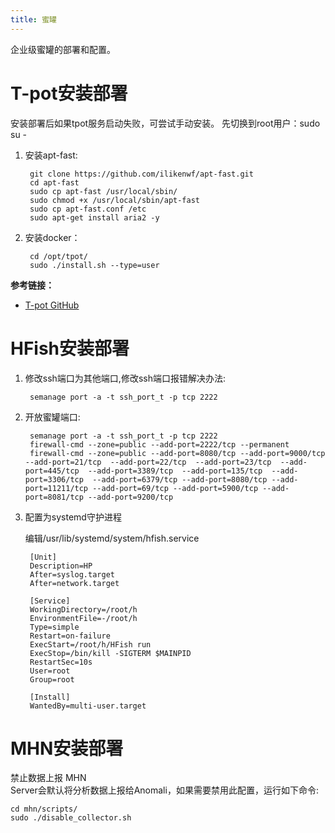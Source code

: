 ```yaml
---
title: 蜜罐
---
```


企业级蜜罐的部署和配置。

# T-pot安装部署

安装部署后如果tpot服务启动失败，可尝试手动安装。 先切换到root用户：sudo su -

1. 安装apt-fast:

        git clone https://github.com/ilikenwf/apt-fast.git
        cd apt-fast
        sudo cp apt-fast /usr/local/sbin/
        sudo chmod +x /usr/local/sbin/apt-fast
        sudo cp apt-fast.conf /etc
        sudo apt-get install aria2 -y

2. 安装docker：

        cd /opt/tpot/  
        sudo ./install.sh --type=user
    

**参考链接：**

- [T-pot GitHub](https://github.com/dtag-dev-sec/tpotce)

# HFish安装部署

1. 修改ssh端口为其他端口,修改ssh端口报错解决办法:

        semanage port -a -t ssh_port_t -p tcp 2222

2. 开放蜜罐端口:

        semanage port -a -t ssh_port_t -p tcp 2222
        firewall-cmd --zone=public --add-port=2222/tcp --permanent 
        firewall-cmd --zone=public --add-port=8080/tcp --add-port=9000/tcp  --add-port=21/tcp  --add-port=22/tcp  --add-port=23/tcp  --add-port=445/tcp  --add-port=3389/tcp  --add-port=135/tcp  --add-port=3306/tcp  --add-port=6379/tcp --add-port=8080/tcp --add-port=11211/tcp --add-port=69/tcp --add-port=5900/tcp --add-port=8081/tcp --add-port=9200/tcp

3. 配置为systemd守护进程

    编辑/usr/lib/systemd/system/hfish.service

        [Unit]
        Description=HP
        After=syslog.target
        After=network.target

        [Service]
        WorkingDirectory=/root/h
        EnvironmentFile=-/root/h
        Type=simple
        Restart=on-failure
        ExecStart=/root/h/HFish run 
        ExecStop=/bin/kill -SIGTERM $MAINPID
        RestartSec=10s
        User=root
        Group=root

        [Install]
        WantedBy=multi-user.target


# MHN安装部署

禁止数据上报 MHN  
Server会默认将分析数据上报给Anomali，如果需要禁用此配置，运行如下命令:

    cd mhn/scripts/
    sudo ./disable_collector.sh
